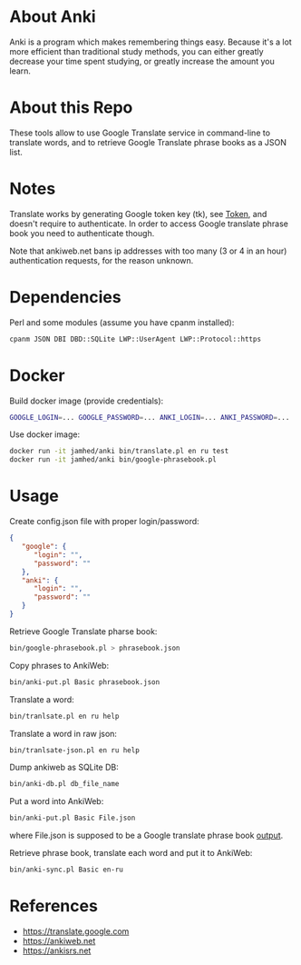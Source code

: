 About Anki
==========

Anki is a program which makes remembering things easy. Because it's a lot more efficient than traditional study methods, you can either greatly decrease your time spent studying, or greatly increase the amount you learn.

About this Repo
===============

These tools allow to use Google Translate service in command-line to translate words, and to retrieve Google Translate phrase books as a JSON list.

Notes
=====

Translate works by generating Google token key (tk), see [Token](lib/Token.pm), and doesn't require to authenticate.
In order to access Google translate phrase book you need to authenticate though.

Note that ankiweb.net bans ip addresses with too many (3 or 4 in an hour) authentication requests, for the reason unknown.

Dependencies
============

Perl and some modules (assume you have cpanm installed):
```sh
cpanm JSON DBI DBD::SQLite LWP::UserAgent LWP::Protocol::https
```

Docker
======

Build docker image (provide credentials):
```sh
GOOGLE_LOGIN=... GOOGLE_PASSWORD=... ANKI_LOGIN=... ANKI_PASSWORD=... ./build.sh
```

Use docker image:
```sh
docker run -it jamhed/anki bin/translate.pl en ru test
docker run -it jamhed/anki bin/google-phrasebook.pl
```

Usage
=====

Create config.json file with proper login/password:

```json
{
   "google": {
      "login": "",
      "password": ""
   },
   "anki": {
      "login": "",
      "password": ""
   }
}
```

Retrieve Google Translate pharse book:

```sh
bin/google-phrasebook.pl > phrasebook.json
```

Copy phrases to AnkiWeb:

```sh
bin/anki-put.pl Basic phrasebook.json
```

Translate a word:
```sh
bin/tranlsate.pl en ru help
```

Translate a word in raw json:
```sh
bin/tranlsate-json.pl en ru help
```

Dump ankiweb as SQLite DB:
```sh
bin/anki-db.pl db_file_name
```

Put a word into AnkiWeb:
```sh
bin/anki-put.pl Basic File.json
```

where File.json is supposed to be a Google translate phrase book [output](eg/phrasebook-output.json).

Retrieve phrase book, translate each word and put it to AnkiWeb:
```sh
bin/anki-sync.pl Basic en-ru
```

References
==========

* https://translate.google.com
* https://ankiweb.net
* https://ankisrs.net
